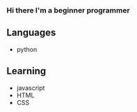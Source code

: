 ### Hi there I'm a beginner programmer

## Languages
- python
## Learning
- javascript
- HTML
- CSS
